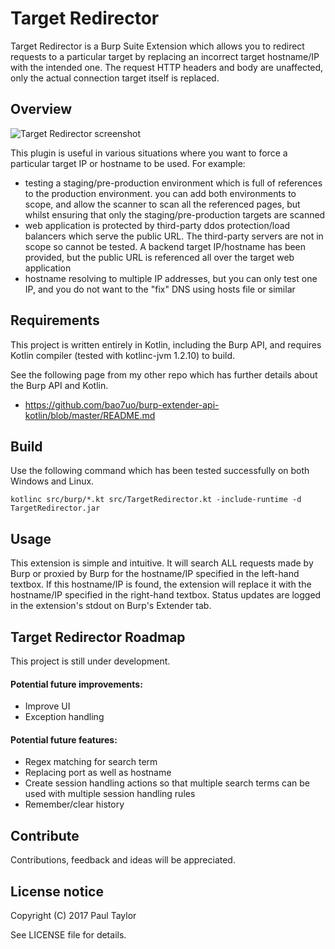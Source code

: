 # Target Redirector
Target Redirector is a Burp Suite Extension which allows you to redirect requests to a particular target by replacing an incorrect target hostname/IP with the intended one. The request HTTP headers and body are unaffected, only the actual connection target itself is replaced.

## Overview

![Target Redirector screenshot](https://github.com/bao7uo/TargetRedirector/raw/master/images/title_screenshot.png)

This plugin is useful in various situations where you want to force a particular target IP or hostname to be used. For example:

- testing a staging/pre-production environment which is full of references to the production environment. you can add both environments to scope, and allow the scanner to scan all the referenced pages, but whilst ensuring that only the staging/pre-production targets are scanned
- web application is protected by third-party ddos protection/load balancers which serve the public URL. The third-party servers are not in scope so cannot be tested. A backend target IP/hostname has been provided, but the public URL is referenced all over the target web application
- hostname resolving to multiple IP addresses, but you can only test one IP, and you do not want to the "fix" DNS using hosts file or similar

## Requirements

This project is written entirely in Kotlin, including the Burp API, and requires Kotlin compiler (tested with kotlinc-jvm 1.2.10) to build.

See the following page from my other repo which has further details about the Burp API and Kotlin.

- https://github.com/bao7uo/burp-extender-api-kotlin/blob/master/README.md

## Build

Use the following command which has been tested successfully on both Windows and Linux.

`kotlinc src/burp/*.kt src/TargetRedirector.kt -include-runtime -d TargetRedirector.jar`

## Usage

This extension is simple and intuitive. It will search ALL requests made by Burp or proxied by Burp for the hostname/IP specified in the left-hand textbox. If this hostname/IP is found, the extension will replace it with the hostname/IP specified in the right-hand textbox. Status updates are logged in the extension's stdout on Burp's Extender tab.

## Target Redirector Roadmap

This project is still under development.

#### Potential future improvements:
- Improve UI
- Exception handling

#### Potential future features:
- Regex matching for search term
- Replacing port as well as hostname
- Create session handling actions so that multiple search terms can be used with multiple session handling rules
- Remember/clear history

## Contribute
Contributions, feedback and ideas will be appreciated.

## License notice

Copyright (C) 2017 Paul Taylor

See LICENSE file for details.
